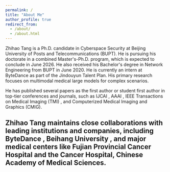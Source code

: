 ```yaml
---
permalink: /
title: "About Me"
author_profile: true
redirect_from: 
  - /about/
  - /about.html
---
```

Zhihao Tang is a Ph.D. candidate in Cyberspace Security at Beijing University of Posts and Telecommunications (BUPT). He is pursuing his doctorate in a combined Master's-Ph.D. program, which is expected to conclude in June 2026. He also received his Bachelor's degree in Network Engineering from BUPT in June 2020. He is currently an intern at ByteDance as part of the Jindouyun Talent Plan. His primary research focuses on multimodal medical large models for complex scenarios.

He has published several papers as the first author or student first author in top-tier conferences and journals, such as IJCAI , AAAI , IEEE Transactions on Medical Imaging (TMI) , and Computerized Medical Imaging and Graphics (CMIG).

Zhihao Tang maintains close collaborations with leading institutions and companies, including ByteDance , Beihang University , and major medical centers like Fujian Provincial Cancer Hospital and the Cancer Hospital, Chinese Academy of Medical Sciences.
------
